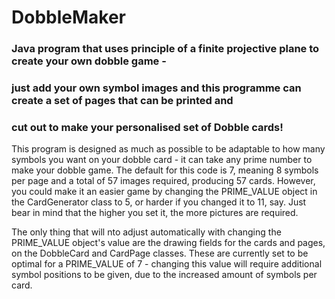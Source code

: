 # DobbleMaker
### Java program that uses principle of a finite projective plane to create your own dobble game - 
### just add your own symbol images and this programme can create a set of pages that can be printed and 
### cut out to make your personalised set of Dobble cards!

This program is designed as much as possible to be adaptable to how many symbols you want on your dobble 
card - it can take any prime number to make your dobble game. The default for this code is 7, meaning
8 symbols per page and a total of 57 images required, producing 57 cards. However, you could make it an 
easier game by changing the PRIME_VALUE object in the CardGenerator class to 5, or harder if you
changed it to 11, say. Just bear in mind that the higher you set it, the more pictures are required.

The only thing that will nto adjust automatically with changing the PRIME_VALUE object's value are the
drawing fields for the cards and pages, on the DobbleCard and CardPage classes. These are currently set
to be optimal for a PRIME_VALUE of 7 - changing this value will require additional symbol positions to be
given, due to the increased amount of symbols per card.


